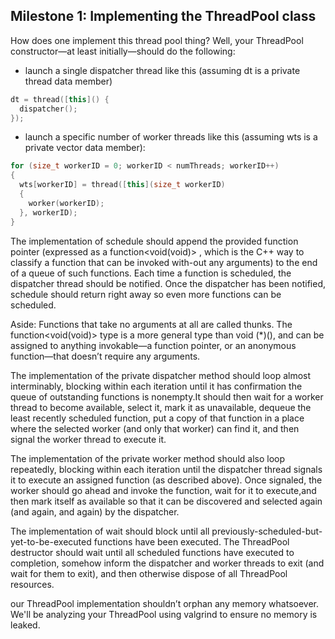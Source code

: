 ## Milestone 1: Implementing the ThreadPool class
How does one implement this thread pool thing? Well, your ThreadPool constructor—at least
initially—should do the following:
- launch a single dispatcher thread like this (assuming dt is a private thread data member)
```c++
dt = thread([this]() {
  dispatcher();
});
```
- launch a specific number of worker threads like this (assuming wts is a private vector<thread> data member):

```c++
for (size_t workerID = 0; workerID < numThreads; workerID++) 
{
  wts[workerID] = thread([this](size_t workerID) 
  {
    worker(workerID);
  }, workerID);
}
```

The implementation of schedule should append the provided function pointer (expressed as a function<void(void)> , which is the C++ way to classify a function that can be invoked with-out any arguments) to the end of a queue of such functions. Each time a function is scheduled, the dispatcher thread should be notified. Once the dispatcher has been notified, schedule should return right away so even more functions can be scheduled.


Aside: Functions that take no arguments at all are called thunks. The function<void(void)> type is a more general type than void (*)(), and can be assigned to anything invokable—a function pointer, or an anonymous function—that doesn’t require any arguments.

The implementation of the private dispatcher method should loop almost interminably, blocking within each iteration until it has confirmation the queue of outstanding functions is nonempty.It should then wait for a worker thread to become available, select it, mark it as unavailable, dequeue the least recently scheduled function, put a copy of that function in a place where the selected worker (and only that worker) can find it, and then signal the worker thread to execute it.

The implementation of the private worker method should also loop repeatedly, blocking within each iteration until the dispatcher thread signals it to execute an assigned function (as described above). Once signaled, the worker should go ahead and invoke the function, wait for it to execute,and then mark itself as available so that it can be discovered and selected again (and again, and again) by the dispatcher.

The implementation of wait should block until all previously-scheduled-but-yet-to-be-executed functions have been executed. The ThreadPool destructor should wait until all scheduled functions have executed to completion, somehow inform the dispatcher and worker threads to exit (and wait for them to exit), and then otherwise dispose of all ThreadPool resources.

our ThreadPool implementation shouldn’t orphan any memory whatsoever. We'll be analyzing your ThreadPool using valgrind to ensure no memory is leaked.
